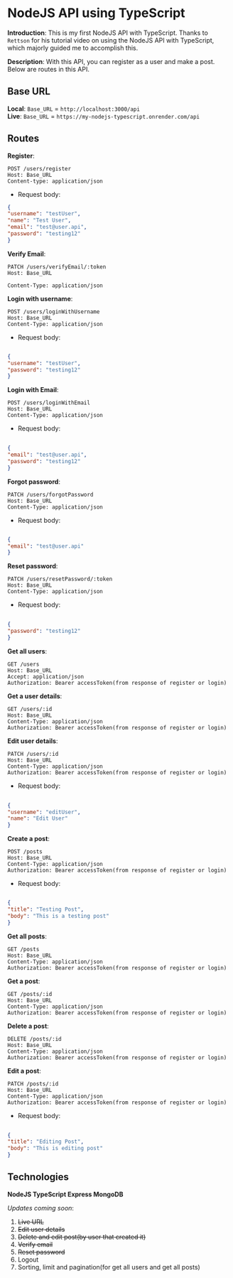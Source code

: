 # NodeJS API using TypeScript

**Introduction**: This is my first NodeJS API with TypeScript. Thanks to `Rettson` for his tutorial video on using the NodeJS API with TypeScript, which majorly
guided me to accomplish this.

**Description**: With this API, you can register as a user and make a post. Below are routes in this API.

## Base URL

**Local**: `Base_URL` = `http://localhost:3000/api`  
**Live**: `Base_URL` = `https://my-nodejs-typescript.onrender.com/api`

## Routes

**Register**:  
``` http
POST /users/register 
Host: Base_URL
Content-type: application/json 
```
- Request body: 
``` json
{
"username": "testUser",
"name": "Test User",
"email": "test@user.api",
"password": "testing12"
}
```
**Verify Email**:  
```http
PATCH /users/verifyEmail/:token
Host: Base_URL

Content-Type: application/json
```
**Login with username**:  
``` http
POST /users/loginWithUsername  
Host: Base_URL
Content-Type: application/json  
```
- Request body:
``` json

{
"username": "testUser",
"password": "testing12"
}
```
**Login with Email**:  
```http
POST /users/loginWithEmail
Host: Base_URL
Content-Type: application/json  
```
- Request body:
``` json
  
{
"email": "test@user.api",
"password": "testing12"
}
```
**Forgot password**: 
```http
PATCH /users/forgotPassword 
Host: Base_URL
Content-Type: application/json  
```
- Request body:
``` json

{
"email": "test@user.api"
}
```
**Reset password**:  
```http
PATCH /users/resetPassword/:token  
Host: Base_URL
Content-Type: application/json 
```
- Request body:
``` json
  
{
"password": "testing12"
}
```
**Get all users**:  
```http
GET /users  
Host: Base_URL
Accept: application/json  
Authorization: Bearer accessToken(from response of register or login)
```
**Get a user details**:  
``` http
GET /users/:id  
Host: Base_URL
Content-Type: application/json  
Authorization: Bearer accessToken(from response of register or login)
```
**Edit user details**:  
```http
PATCH /users/:id  
Host: Base_URL
Content-Type: application/json  
Authorization: Bearer accessToken(from response of register or login) 
```
- Request body:
```json
  
{
"username": "editUser",
"name": "Edit User"
}
```
**Create a post**:  
```http
POST /posts  
Host: Base_URL
Content-Type: application/json  
Authorization: Bearer accessToken(from response of register or login)
```
- Request body:
```json

{
"title": "Testing Post",
"body": "This is a testing post"
}
```

**Get all posts**:  
```http
GET /posts  
Host: Base_URL
Content-Type: application/json  
Authorization: Bearer accessToken(from response of register or login)
```
**Get a post**: 
```http
GET /posts/:id  
Host: Base_URL
Content-Type: application/json  
Authorization: Bearer accessToken(from response of register or login)
```
**Delete a post**:  
```http
DELETE /posts/:id  
Host: Base_URL
Content-Type: application/json  
Authorization: Bearer accessToken(from response of register or login)
```
**Edit a post**:  
```http
PATCH /posts/:id  
Host: Base_URL
Content-Type: application/json  
Authorization: Bearer accessToken(from response of register or login) 
```
- Request body:
```json
  
{
"title": "Editing Post",
"body": "This is editing post"
}
```
## Technologies

**NodeJS TypeScript Express MongoDB**

_Updates coming soon_:

1. ~~Live URL~~
2. ~~Edit user details~~
3. ~~Delete and edit post(by user that created it)~~
4. ~~Verify email~~
5. ~~Reset password~~
6. Logout
7. Sorting, limit and pagination(for get all users and get all posts)
